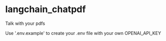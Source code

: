 # langchain_chatpdf
Talk with your pdfs

Use '.env.example' to create your .env file with your own OPENAI_API_KEY